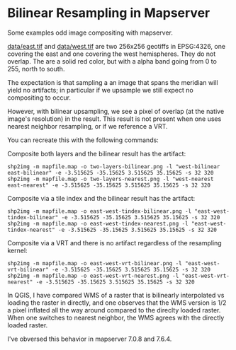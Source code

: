 # Bilinear Resampling in Mapserver

Some examples odd image compositing with mapserver.

[data/east.tif](data/east.tif) and [data/west.tif](data/west.tif) are two 256x256 geotiffs in EPSG:4326, one covering the east and one covering the west hemispheres.  They do not overlap.  The are a solid red color, but with a alpha band going from 0 to 255, north to south.  

The expectation is that sampling a an image that spans the meridian will yield no artifacts; in particular if we upsample we still expect no compositing to occur.  

However, with bilinear upsampling, we see a pixel of overlap (at the native image's resolution) in the result.  This result is not present when one uses nearest neighbor resampling, or if we reference a VRT.  

You can recreate this with the following commands:

Composite both layers and the bilinear result has the artifact:
```
shp2img -m mapfile.map -o two-layers-bilinear.png -l "west-bilinear east-bilinear" -e -3.515625 -35.15625 3.515625 35.15625 -s 32 320
shp2img -m mapfile.map -o two-layers-nearest.png -l "west-nearest east-nearest" -e -3.515625 -35.15625 3.515625 35.15625 -s 32 320
```

Composite via a tile index and the bilinear result has the artifact:
```
shp2img -m mapfile.map -o east-west-tindex-bilinear.png -l "east-west-tindex-bilinear" -e -3.515625 -35.15625 3.515625 35.15625 -s 32 320
shp2img -m mapfile.map -o east-west-tindex-nearest.png -l "east-west-tindex-nearest" -e -3.515625 -35.15625 3.515625 35.15625 -s 32 320
```

Composite via a VRT and there is no artifact regardless of the resampling kernel:
```
shp2img -m mapfile.map -o east-west-vrt-bilinear.png -l "east-west-vrt-bilinear" -e -3.515625 -35.15625 3.515625 35.15625 -s 32 320
shp2img -m mapfile.map -o east-west-vrt-nearest.png -l "east-west-vrt-nearest" -e -3.515625 -35.15625 3.515625 35.15625 -s 32 320
```

In QGIS, I have compared WMS of a raster that is bilinearly interpolated vs loading the raster in directly, and one observes that the WMS version is 1/2 a pixel inflated all the way around compared to the direclty loaded raster.  When one switches to nearest neighbor, the WMS agrees with the directly loaded raster.

I've obversed this behavior in mapserver 7.0.8 and 7.6.4.  

